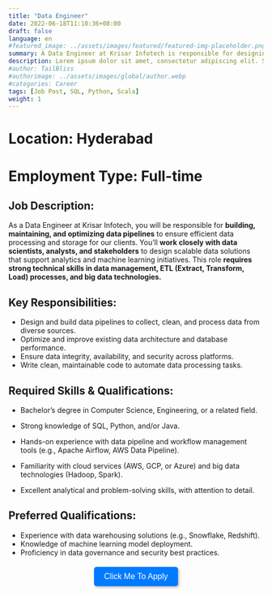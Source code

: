 ```yaml
---
title: "Data Engineer"
date: 2022-06-18T11:10:36+08:00
draft: false
language: en
#featured_image: ../assets/images/featured/featured-img-placeholder.png
summary: A Data Engineer at Krisar Infotech is responsible for designing, building, and maintaining robust data pipelines that ensure seamless data collection, transformation, and storage to support analytics and machine learning projects. They collaborate with data scientists and stakeholders to deliver optimized, secure, and scalable data solutions, playing a critical role in enabling data-driven decision-making across the organization.
description: Lorem ipsum dolor sit amet, consectetur adipiscing elit. Sed cursus, odio nec venenatis lacinia, lacus lectus varius nisi, in tristique mi purus ut libero. Vestibulum vel convallis felis. Ut finibus lorem vestibulum lobortis rhoncus.
#author: TailBliss
#authorimage: ../assets/images/global/author.webp
#categories: Career
tags: [Job Post, SQL, Python, Scala]
weight: 1
---
```


<div class="text-center">

# Location: Hyderabad
# Employment Type: Full-time

</div>

<div class="no-padding">

## Job Description:
As a Data Engineer at Krisar Infotech, you will be responsible for 
__building, maintaining, and optimizing data pipelines__ 
to ensure efficient data processing and storage for our clients. You’ll __work closely with data scientists, analysts, and stakeholders__ to design scalable data solutions that support analytics and machine learning initiatives. This role __requires strong technical skills in data management, ETL (Extract, Transform, Load) processes, and big data technologies.__

## Key Responsibilities:
- Design and build data pipelines to collect, clean, and process data from diverse sources.
- Optimize and improve existing data architecture and database performance.
- Ensure data integrity, availability, and security across platforms.
- Write clean, maintainable code to automate data processing tasks.

## Required Skills & Qualifications:
- Bachelor’s degree in Computer Science, Engineering, or a related field.

- Strong knowledge of SQL, Python, and/or Java.
- Hands-on experience with data pipeline and workflow management tools (e.g., Apache Airflow, AWS Data Pipeline).
- Familiarity with cloud services (AWS, GCP, or Azure) and big data technologies (Hadoop, Spark).
- Excellent analytical and problem-solving skills, with attention to detail.
## Preferred Qualifications:
- Experience with data warehousing solutions (e.g., Snowflake, Redshift).
- Knowledge of machine learning model deployment.
- Proficiency in data governance and security best practices.

</div>

<div style="text-align: center; margin: 20px 0;">
    <a href="mailto:help@krisar.tech?subject=Job Application for Data Engineer Role">
        <button style="background-color: #007BFF; color: white; border: none; padding: 10px 20px; font-size: 16px; cursor: pointer; border-radius: 5px; 
                box-shadow: 2px 2px 5px rgba(0, 0, 0, 0.3); transition: background-color 0.3s, box-shadow 0.3s;" 
                onmouseover="this.style.backgroundColor='#000'; this.style.boxShadow='2px 2px 10px rgba(0, 0, 0, 0.5)';" 
                onmouseout="this.style.backgroundColor='#007BFF'; this.style.boxShadow='2px 2px 5px rgba(0, 0, 0, 0.3)';">
            Click Me To Apply
        </button>
    </a>
</div>
